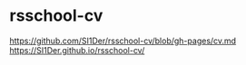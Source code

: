 # rsschool-cv
https://github.com/SI1Der/rsschool-cv/blob/gh-pages/cv.md
https://SI1Der.github.io/rsschool-cv/
